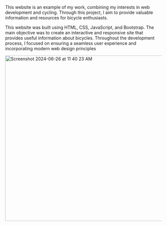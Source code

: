 This website is an example of my work, combining my interests in web development and cycling. Through this project, I aim to provide valuable information and resources for bicycle enthusiasts.

This website was built using HTML, CSS, JavaScript, and Bootstrap. The main objective was to create an interactive and responsive site that provides useful information about bicycles. Throughout the development process, I focused on ensuring a seamless user experience and incorporating modern web design principles

<img width="532" alt="Screenshot 2024-06-26 at 11 40 23 AM" src="https://github.com/chandannop/DIS_Assignment_LookAndFeel/assets/142119252/04d7ddfd-1a0d-4a3e-bdee-91c3a59ca57e">
